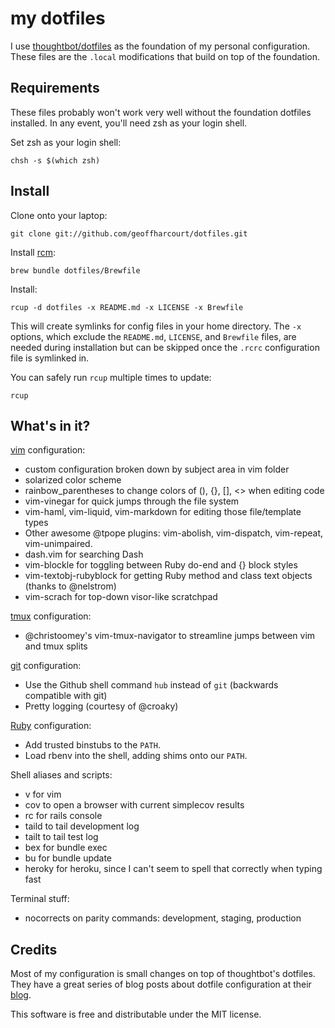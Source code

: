 my dotfiles
===================
I use [thoughtbot/dotfiles](https://github.com/thoughtbot/dotfiles) as the
foundation of my personal configuration. These files are the `.local`
modifications that build on top of the foundation.

Requirements
------------

These files probably won't work very well without the foundation dotfiles
installed. In any event, you'll need zsh as your login shell.

Set zsh as your login shell:

    chsh -s $(which zsh)

Install
-------

Clone onto your laptop:

    git clone git://github.com/geoffharcourt/dotfiles.git

Install [rcm](https://github.com/thoughtbot/rcm):

    brew bundle dotfiles/Brewfile

Install:

    rcup -d dotfiles -x README.md -x LICENSE -x Brewfile

This will create symlinks for config files in your home directory. The `-x`
options, which exclude the `README.md`, `LICENSE`, and `Brewfile` files, are
needed during installation but can be skipped once the `.rcrc` configuration
file is symlinked in.

You can safely run `rcup` multiple times to update:

    rcup

What's in it?
-------------

[vim](http://www.vim.org/) configuration:

* custom configuration broken down by subject area in vim folder
* solarized color scheme
* rainbow_parentheses to change colors of (), {}, [], <> when editing code
* vim-vinegar for quick jumps through the file system
* vim-haml, vim-liquid, vim-markdown for editing those file/template types
* Other awesome @tpope plugins: vim-abolish, vim-dispatch, vim-repeat,
  vim-unimpaired.
* dash.vim for searching Dash
* vim-blockle for toggling between Ruby do-end and {} block styles
* vim-textobj-rubyblock for getting Ruby method and class text objects (thanks
  to @nelstrom)
* vim-scrach for top-down visor-like scratchpad

[tmux](http://robots.thoughtbot.com/a-tmux-crash-course)
configuration:

* @christoomey's vim-tmux-navigator to streamline jumps between vim and tmux
  splits

[git](http://git-scm.com/) configuration:

* Use the Github shell command `hub` instead of `git` (backwards compatible with
  git)
* Pretty logging (courtesy of @croaky)

[Ruby](https://www.ruby-lang.org/en/) configuration:

* Add trusted binstubs to the `PATH`.
* Load rbenv into the shell, adding shims onto our `PATH`.

Shell aliases and scripts:

* v for vim
* cov to open a browser with current simplecov results
* rc for rails console
* taild to tail development log
* tailt to tail test log
* bex for bundle exec
* bu for bundle update
* heroky for heroku, since I can't seem to spell that correctly when typing fast

Terminal stuff:
* nocorrects on parity commands: development, staging, production

Credits
-------
Most of my configuration is small changes on top of thoughtbot's dotfiles.
They have a great series of blog posts about dotfile configuration at their
[blog](http://robots.thoughtbot.com).

This software is free and distributable under the MIT license.
